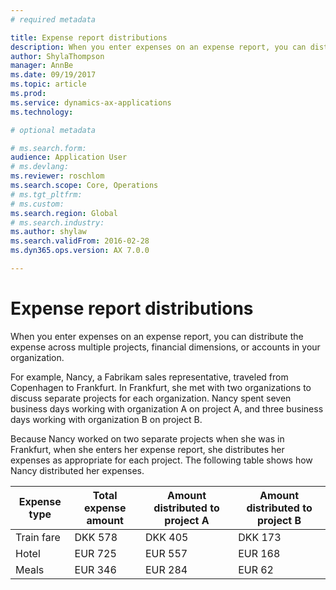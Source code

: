 ```yaml
---
# required metadata

title: Expense report distributions
description: When you enter expenses on an expense report, you can distribute the expense across multiple projects, legal entities, or accounts in your organization.
author: ShylaThompson
manager: AnnBe
ms.date: 09/19/2017
ms.topic: article
ms.prod: 
ms.service: dynamics-ax-applications
ms.technology: 

# optional metadata

# ms.search.form:  
audience: Application User
# ms.devlang: 
ms.reviewer: roschlom
ms.search.scope: Core, Operations
# ms.tgt_pltfrm: 
# ms.custom: 
ms.search.region: Global
# ms.search.industry: 
ms.author: shylaw
ms.search.validFrom: 2016-02-28
ms.dyn365.ops.version: AX 7.0.0

---
```


# Expense report distributions

When you enter expenses on an expense report, you can distribute the expense across multiple projects, financial dimensions, or accounts in your organization.

For example, Nancy, a Fabrikam sales representative, traveled from Copenhagen to Frankfurt. In Frankfurt, she met with two organizations to discuss separate projects for each organization. Nancy spent seven business days working with organization A on project A, and three business days working with organization B on project B.

Because Nancy worked on two separate projects when she was in Frankfurt, when she enters her expense report, she distributes her expenses as appropriate for each project. The following table shows how Nancy distributed her expenses.


| Expense type | Total expense amount|Amount distributed to project A| Amount distributed to project B |
|--------------|---------------------|-------------------------------|---------------------------------|
|Train fare   |DKK 578              |DKK 405                        |DKK 173                          |
|Hotel         |EUR 725              |EUR 557                        |EUR 168                          |
|Meals         |EUR 346              |EUR 284                        |EUR 62                           |

